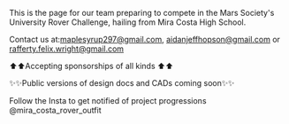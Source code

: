 This is the page for our team preparing to compete in the Mars Society's University Rover Challenge, hailing from Mira Costa High School.

Contact us at:maplesyrup297@gmail.com, aidanjeffhopson@gmail.com or rafferty.felix.wright@gmail.com

⬆️⬆️Accepting sponsorships of all kinds ⬆️⬆️

✨✨Public versions of design docs and CADs coming soon✨✨

Follow the Insta to get notified of project progressions @mira_costa_rover_outfit

